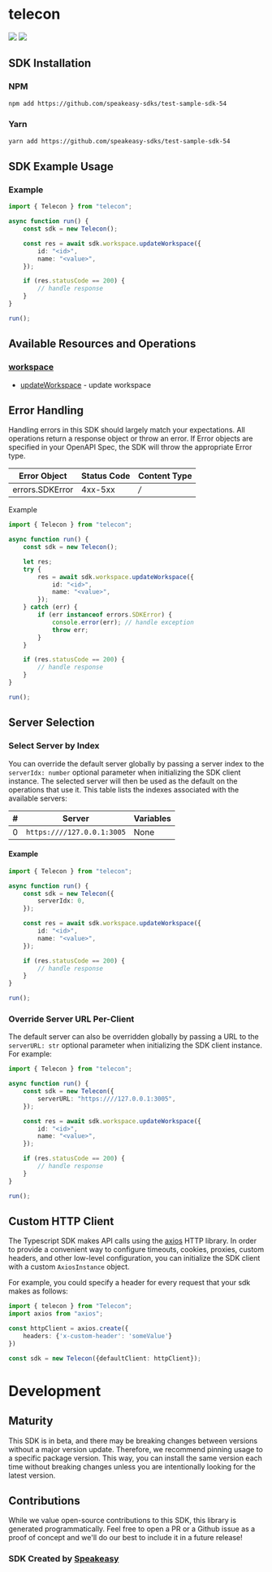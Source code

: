 # telecon

<div align="left">
    <a href="https://speakeasyapi.dev/"><img src="https://custom-icon-badges.demolab.com/badge/-Built%20By%20Speakeasy-212015?style=for-the-badge&logoColor=FBE331&logo=speakeasy&labelColor=545454" /></a>
    <a href="https://github.com/speakeasy-sdks/test-sample-sdk-54.git/actions"><img src="https://img.shields.io/github/actions/workflow/status/speakeasy-sdks/test-sample-sdk-54/speakeasy_sdk_generation.yml?style=for-the-badge" /></a>
    
</div>

<!-- Start SDK Installation [installation] -->
## SDK Installation

### NPM

```bash
npm add https://github.com/speakeasy-sdks/test-sample-sdk-54
```

### Yarn

```bash
yarn add https://github.com/speakeasy-sdks/test-sample-sdk-54
```
<!-- End SDK Installation [installation] -->

<!-- Start SDK Example Usage [usage] -->
## SDK Example Usage

### Example

```typescript
import { Telecon } from "telecon";

async function run() {
    const sdk = new Telecon();

    const res = await sdk.workspace.updateWorkspace({
        id: "<id>",
        name: "<value>",
    });

    if (res.statusCode == 200) {
        // handle response
    }
}

run();

```
<!-- End SDK Example Usage [usage] -->

<!-- Start Available Resources and Operations [operations] -->
## Available Resources and Operations

### [workspace](docs/sdks/workspace/README.md)

* [updateWorkspace](docs/sdks/workspace/README.md#updateworkspace) - update workspace
<!-- End Available Resources and Operations [operations] -->



<!-- Start Error Handling [errors] -->
## Error Handling

Handling errors in this SDK should largely match your expectations.  All operations return a response object or throw an error.  If Error objects are specified in your OpenAPI Spec, the SDK will throw the appropriate Error type.

| Error Object    | Status Code     | Content Type    |
| --------------- | --------------- | --------------- |
| errors.SDKError | 4xx-5xx         | */*             |

Example

```typescript
import { Telecon } from "telecon";

async function run() {
    const sdk = new Telecon();

    let res;
    try {
        res = await sdk.workspace.updateWorkspace({
            id: "<id>",
            name: "<value>",
        });
    } catch (err) {
        if (err instanceof errors.SDKError) {
            console.error(err); // handle exception
            throw err;
        }
    }

    if (res.statusCode == 200) {
        // handle response
    }
}

run();

```
<!-- End Error Handling [errors] -->



<!-- Start Server Selection [server] -->
## Server Selection

### Select Server by Index

You can override the default server globally by passing a server index to the `serverIdx: number` optional parameter when initializing the SDK client instance. The selected server will then be used as the default on the operations that use it. This table lists the indexes associated with the available servers:

| # | Server | Variables |
| - | ------ | --------- |
| 0 | `https:////127.0.0.1:3005` | None |

#### Example

```typescript
import { Telecon } from "telecon";

async function run() {
    const sdk = new Telecon({
        serverIdx: 0,
    });

    const res = await sdk.workspace.updateWorkspace({
        id: "<id>",
        name: "<value>",
    });

    if (res.statusCode == 200) {
        // handle response
    }
}

run();

```


### Override Server URL Per-Client

The default server can also be overridden globally by passing a URL to the `serverURL: str` optional parameter when initializing the SDK client instance. For example:
```typescript
import { Telecon } from "telecon";

async function run() {
    const sdk = new Telecon({
        serverURL: "https:////127.0.0.1:3005",
    });

    const res = await sdk.workspace.updateWorkspace({
        id: "<id>",
        name: "<value>",
    });

    if (res.statusCode == 200) {
        // handle response
    }
}

run();

```
<!-- End Server Selection [server] -->



<!-- Start Custom HTTP Client [http-client] -->
## Custom HTTP Client

The Typescript SDK makes API calls using the [axios](https://axios-http.com/docs/intro) HTTP library.  In order to provide a convenient way to configure timeouts, cookies, proxies, custom headers, and other low-level configuration, you can initialize the SDK client with a custom `AxiosInstance` object.

For example, you could specify a header for every request that your sdk makes as follows:

```typescript
import { telecon } from "Telecon";
import axios from "axios";

const httpClient = axios.create({
    headers: {'x-custom-header': 'someValue'}
})

const sdk = new Telecon({defaultClient: httpClient});
```
<!-- End Custom HTTP Client [http-client] -->

<!-- Placeholder for Future Speakeasy SDK Sections -->

# Development

## Maturity

This SDK is in beta, and there may be breaking changes between versions without a major version update. Therefore, we recommend pinning usage
to a specific package version. This way, you can install the same version each time without breaking changes unless you are intentionally
looking for the latest version.

## Contributions

While we value open-source contributions to this SDK, this library is generated programmatically.
Feel free to open a PR or a Github issue as a proof of concept and we'll do our best to include it in a future release!

### SDK Created by [Speakeasy](https://docs.speakeasyapi.dev/docs/using-speakeasy/client-sdks)
